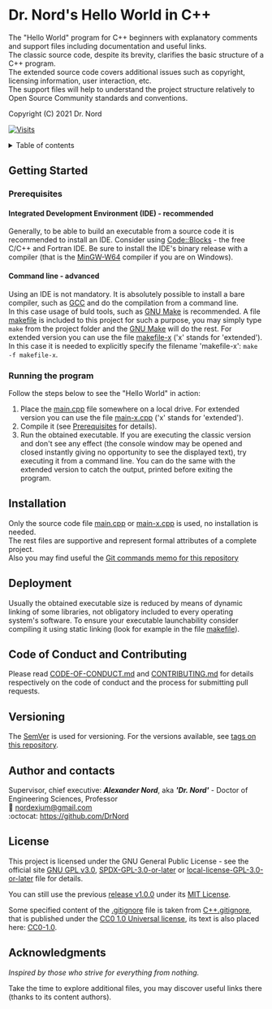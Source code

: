 # Dr. Nord's Hello World in C++

The "Hello World" program for C++ beginners with explanatory comments and support files including documentation and useful links.  
The classic source code, despite its brevity, clarifies the basic structure of a C++ program.  
The extended source code covers additional issues such as copyright, licensing information, user interaction, etc.  
The support files will help to understand the project structure relatively to Open Source Community standards and conventions.

Copyright (C) 2021 Dr. Nord

[![Visits][badge_visits]][repo_readme]

<details>
  <summary> Table of contents </summary>
  
  - [Getting Started](#getting-started)
    - [Prerequisites](#prerequisites)
      - [IDE (recommended)](#ide)
      - [Command Line (advanced)](#command-line)
    - [Running the program](#running-the-program)
  - [Installation](#installation)
  - [Deployment](#deployment)
  - [Code of Conduct and Contributing](#code-of-conduct-and-contributing)
  - [Versioning](#versioning)
  - [Authors and contacts](#authors-and-contacts)
  - [License](#license)
  - [Acknowledgments](#acknowledgments)
</details>


## Getting Started

### Prerequisites

#### <a name=ide /> Integrated Development Environment (IDE) - recommended
Generally, to be able to build an executable from a source code it is recommended to install an IDE.
Consider using [Code::Blocks][] - the free C/C++ and Fortran IDE. Be sure to install the IDE's binary release with a compiler (that is the [MinGW-W64][] compiler if you are on Windows).

#### <a name=command-line /> Command line - advanced
Using an IDE is not mandatory. It is absolutely possible to install a bare compiler, such as [GCC][] and do the compilation from a command line.  
In this case usage of buld tools, such as [GNU Make][] is recommended. A file [makefile][] is included to this project for such a purpose, you may simply type ```make``` from the project folder and the [GNU Make][] will do the rest.
For extended version you can use the file [makefile-x][] ('x' stands for 'extended'). In this case it is needed to explicitly specify the filename 'makefile-x': ```make -f makefile-x```.


### Running the program
Follow the steps below to see the "Hello World" in action:
1. Place the [main.cpp][] file somewhere on a local drive. For extended version you can use the file [main-x.cpp][] ('x' stands for 'extended').
2. Compile it (see [Prerequisites](#prerequisites) for details).
3. Run the obtained executable.
If you are executing the classic version and don't see any effect (the console window may be opened and closed instantly giving no opportunity to see the displayed text), try executing it from a command line. You can do the same with the extended version to catch the output, printed before exiting the program.

## Installation

Only the source code file [main.cpp][] or [main-x.cpp][] is used, no installation is needed.  
The rest files are supportive and represent formal attributes of a complete project.  
Also you may find useful the [Git commands memo for this repository][]

## Deployment

Usually the obtained executable size is reduced by means of dynamic linking of some libraries, not obligatory included to every operating system's software.
To ensure your executable launchability consider compiling it using static linking (look for example in the file [makefile][]).

## Code of Conduct and Contributing

Please read [CODE-OF-CONDUCT.md][] and [CONTRIBUTING.md][] for details respectively on the code of conduct and the process for submitting pull requests.

## Versioning

The [SemVer][] is used for versioning. For the versions available, see [tags on this repository][]. 

## Author and contacts

Supervisor, chief executive: ***Alexander Nord***, aka ***'Dr. Nord'*** - Doctor of Engineering Sciences, Professor   
:e-mail: <nordexium@gmail.com>  
:octocat: https://github.com/DrNord

## License

This project is licensed under the GNU General Public License - see the official site [GNU GPL v3.0][], [SPDX-GPL-3.0-or-later][] or [local-license-GPL-3.0-or-later][] file for details.

You can still use the previous [release v1.0.0][] under its [MIT License][].

Some specified content of the [.gitignore][] file is taken from [C++.gitignore][], that is published under the [CC0 1.0 Universal license][], its text is also placed here: [CC0-1.0][local-license-CC0-1.0].

## Acknowledgments

*Inspired by those who strive for everything from nothing.*

Take the time to explore additional files, you may discover useful links there (thanks to its content authors).

[badge_visits]: https://badges.pufler.dev/visits/drnord/dr-nord-s-hello-world-in-cpp/?style=flat&labelColor=002860&color=81E3FF
[repo_readme]: https://github.com/DrNord/dr-nord-s-hello-world-in-cpp

[Code::Blocks]: https://www.codeblocks.org
[MinGW-W64]: https://mingw-w64.org
[GCC]: https://gcc.gnu.org
[GNU Make]: https://www.gnu.org/software/make
[SemVer]: http://semver.org
[GNU GPL v3.0]: https://www.gnu.org/licenses/gpl-3.0.html
[SPDX-GPL-3.0-or-later]: https://spdx.org/licenses/GPL-3.0-or-later.html
[MIT License]: https://spdx.org/licenses/MIT.html
[CC0 1.0 Universal license]: https://spdx.org/licenses/CC0-1.0.html
[C++.gitignore]: https://github.com/github/gitignore/blob/master/C++.gitignore
[tags on this repository]: https://github.com/DrNord/dr-nord-s-hello-world-in-cpp/tags
[release v1.0.0]: https://github.com/DrNord/dr-nord-s-hello-world-in-cpp/releases/tag/v1.0.0

[main.cpp]: /main.cpp
[main-x.cpp]: /main-x.cpp
[makefile]: /makefile
[makefile-x]: /makefile-x
[CODE-OF-CONDUCT.md]: /docs/CODE-OF-CONDUCT.md
[CONTRIBUTING.md]: /docs/CONTRIBUTING.md
[local-license-GPL-3.0-or-later]: /LICENSE-GNU-GPL.txt
[local-license-CC0-1.0]: /docs/LICENSES/CC0-1.0.txt
[.gitignore]: /.gitignore
[Git commands memo for this repository]: /docs/git-commands-memo-for-this-repo.md
